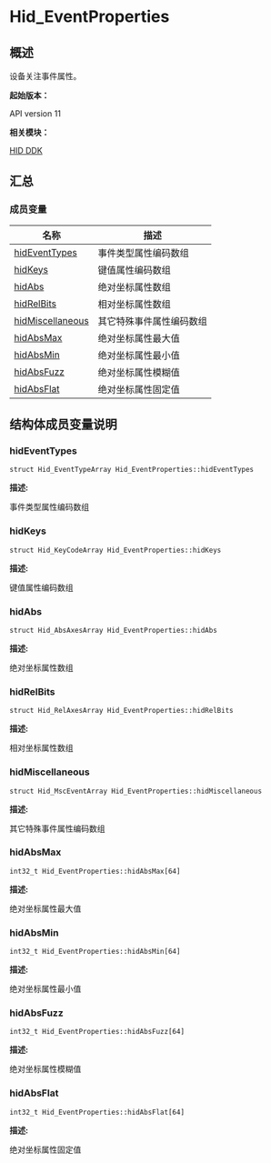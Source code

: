 # Hid_EventProperties


## 概述

设备关注事件属性。

**起始版本：**

API version 11

**相关模块：**

[HID DDK](_hid_ddk.md)


## 汇总


### 成员变量

| 名称 | 描述 | 
| -------- | -------- |
| [hidEventTypes](#hideventtypes) | 事件类型属性编码数组 | 
| [hidKeys](#hidkeys) | 键值属性编码数组 | 
| [hidAbs](#hidabs) | 绝对坐标属性数组 | 
| [hidRelBits](#hidrelbits) | 相对坐标属性数组 | 
| [hidMiscellaneous](#hidmiscellaneous) | 其它特殊事件属性编码数组 | 
| [hidAbsMax](#hidabsmax) | 绝对坐标属性最大值 | 
| [hidAbsMin](#hidabsmin) | 绝对坐标属性最小值 | 
| [hidAbsFuzz](#hidabsfuzz) | 绝对坐标属性模糊值 | 
| [hidAbsFlat](#hidabsflat) | 绝对坐标属性固定值 | 


## 结构体成员变量说明


### hidEventTypes


```
struct Hid_EventTypeArray Hid_EventProperties::hidEventTypes
```

**描述:**

事件类型属性编码数组


### hidKeys


```
struct Hid_KeyCodeArray Hid_EventProperties::hidKeys
```

**描述:**

键值属性编码数组


### hidAbs


```
struct Hid_AbsAxesArray Hid_EventProperties::hidAbs
```

**描述:**

绝对坐标属性数组


### hidRelBits


```
struct Hid_RelAxesArray Hid_EventProperties::hidRelBits
```

**描述:**

相对坐标属性数组


### hidMiscellaneous


```
struct Hid_MscEventArray Hid_EventProperties::hidMiscellaneous
```

**描述:**

其它特殊事件属性编码数组


### hidAbsMax


```
int32_t Hid_EventProperties::hidAbsMax[64]
```

**描述:**

绝对坐标属性最大值


### hidAbsMin


```
int32_t Hid_EventProperties::hidAbsMin[64]
```

**描述:**

绝对坐标属性最小值


### hidAbsFuzz


```
int32_t Hid_EventProperties::hidAbsFuzz[64]
```

**描述:**

绝对坐标属性模糊值


### hidAbsFlat


```
int32_t Hid_EventProperties::hidAbsFlat[64]
```

**描述:**

绝对坐标属性固定值
